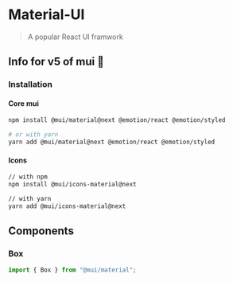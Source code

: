 # Material-UI

> A popular React UI framwork

## Info for v5 of mui 🎉

### Installation

#### Core mui

```bash
npm install @mui/material@next @emotion/react @emotion/styled

# or with yarn
yarn add @mui/material@next @emotion/react @emotion/styled
```

#### Icons

```bash
// with npm
npm install @mui/icons-material@next

// with yarn
yarn add @mui/icons-material@next
```

## Components
### Box

```jsx
import { Box } from "@mui/material";
```

